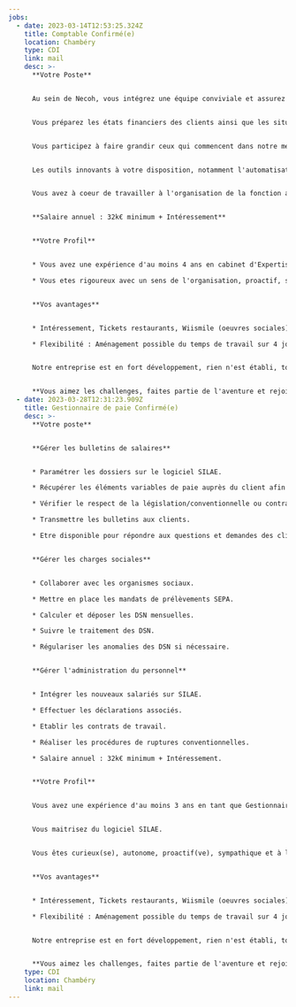```yaml
---
jobs:
  - date: 2023-03-14T12:53:25.324Z
    title: Comptable Confirmé(e)
    location: Chambéry
    type: CDI
    link: mail
    desc: >-
      **Votre Poste**


      Au sein de Necoh, vous intégrez une équipe conviviale et assurez en grande autonomie le suivi d'un portefeuille de clients.


      Vous préparez les états financiers des clients ainsi que les situations comptables et tableaux de bord en collaboration directe avec nos managers.


      Vous participez à faire grandir ceux qui commencent dans notre métiers en vue de renforcer la solidarité d'équipe qui nous est chère. Nos managers vous accompagnent dans votre propre evolution.


      Les outils innovants à votre disposition, notamment l'automatisation de la saisie avec INGENEO vous permettent d'etre réactifs et disponibles.


      Vous avez à coeur de travailler à l'organisation de la fonction administrative et financière de nos clients quelque soit la taille avec nos outils ACD Compta Expert et RCA MEG.


      **Salaire annuel : 32k€ minimum + Intéressement**


      **Votre Profil**


      * Vous avez une expérience d'au moins 4 ans en cabinet d'Expertise-comptable. 

      * Vous etes rigoureux avec un sens de l'organisation, proactif, sympathique avec un bon sens du relationnel et digital centré.


      **Vos avantages**


      * Intéressement, Tickets restaurants, Wiismile (oeuvres sociales), chèques cadeaux et journée détente.

      * Flexibilité : Aménagement possible du temps de travail sur 4 jours et demi


      Notre entreprise est en fort développement, rien n'est établi, tout reste à faire ...                   


      **Vous aimez les challenges, faites partie de l'aventure et rejoignez nous !**
  - date: 2023-03-28T12:31:23.909Z
    title: Gestionnaire de paie Confirmé(e)
    desc: >-
      **Votre poste**


      **Gérer les bulletins de salaires**


      * Paramétrer les dossiers sur le logiciel SILAE. 

      * Récupérer les éléments variables de paie auprès du client afin de réaliser les fiches de paie.

      * Vérifier le respect de la législation/conventionnelle ou contractuelle.

      * Transmettre les bulletins aux clients.

      * Etre disponible pour répondre aux questions et demandes des clients.


      **Gérer les charges sociales**


      * Collaborer avec les organismes sociaux.

      * Mettre en place les mandats de prélèvements SEPA.

      * Calculer et déposer les DSN mensuelles.

      * Suivre le traitement des DSN.

      * Régulariser les anomalies des DSN si nécessaire.


      **Gérer l'administration du personnel**


      * Intégrer les nouveaux salariés sur SILAE.

      * Effectuer les déclarations associés.

      * Etablir les contrats de travail.

      * Réaliser les procédures de ruptures conventionnelles.

      * Salaire annuel : 32k€ minimum + Intéressement.


      **Votre Profil**


      Vous avez une expérience d'au moins 3 ans en tant que Gestionnaire de Paie . De formation en Paie/Gestion/Comptabilité


      Vous maitrisez du logiciel SILAE.


      Vous êtes curieux(se), autonome, proactif(ve), sympathique et à l'écoute.


      **Vos avantages**


      * Intéressement, Tickets restaurants, Wiismile (oeuvres sociales), chèques cadeaux et journée détente.

      * Flexibilité : Aménagement possible du temps de travail sur 4 jours et demi


      Notre entreprise est en fort développement, rien n'est établi, tout reste à faire ... 


      **Vous aimez les challenges, faites partie de l'aventure et rejoignez nous !**
    type: CDI
    location: Chambéry
    link: mail
---
```

